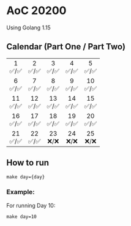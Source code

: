 # AoC 20200

Using Golang 1.15

## Calendar (Part One / Part Two)

 |  |  |  |  |  |  
:-: | :-: | :-: | :-: | :-: |
1<br>✅/✅ | 2<br>✅/✅ | 3<br>✅/✅  | 4<br>✅/✅  | 5<br>✅/✅  
6<br>✅/✅  | 7<br>✅/✅  | 8<br>✅/✅  | 9<br>✅/✅  | 10<br>✅/✅  
11<br>✅/✅  | 12<br>✅/✅  | 13<br>✅/✅  | 14<br>✅/✅  | 15<br>✅/✅  
16<br>✅/✅  | 17<br>✅/✅  | 18<br>✅/✅  | 19<br>✅/✅  | 20<br>✅/✅  
21<br>✅/✅  | 22<br>✅/✅  | 23<br>❌/❌ | 24<br>❌/❌ | 25<br>❌/❌ 

## How to run
```
make day={day}
```

### Example:

For running Day 10:
```
make day=10
```
